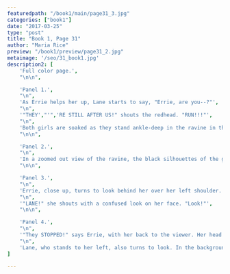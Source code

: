```yaml
---
featuredpath: "/book1/main/page31_3.jpg"
categories: ["book1"]
date: "2017-03-25"
type: "post"
title: "Book 1, Page 31"
author: "Maria Rice"
preview: "/book1/preview/page31_2.jpg"
metaimage: '/seo/31_book1.jpg'
description2: [
    'Full color page.',
    "\n\n",

    'Panel 1.',
    "\n",
    'As Errie helps her up, Lane starts to say, "Errie, are you--?"',
    "\n",
    '"THEY',"'",'RE STILL AFTER US!" shouts the redhead. "RUN!!!"',
    "\n",
    'Both girls are soaked as they stand ankle-deep in the ravine in the middle of the panel.',
    "\n\n",

    'Panel 2.',
    "\n",
    'In a zoomed out view of the ravine, the black silhouettes of the girls splash toward the left side of the panel onto the grassy bank, towards the tall, round trees. A large mass of vines on the right side of the panel creep down the grassy hill after them, the limegreen glow starting to fade as the rustling slows down.',
    "\n\n",

    'Panel 3.',
    "\n",
    'Errie, close up, turns to look behind her over her left shoulder.',
    "\n",
    '"LANE!" she shouts with a confused look on her face. "Look!"',
    "\n\n",

    'Panel 4.',
    "\n", 
    '"They STOPPED!" says Errie, with her back to the viewer. Her head and shoulders appear at the bottom right of the panel.',
    "\n",
    'Lane, who stands to her left, also turns to look. In the background, the vines hang over the cliff, the limegreen glow almost gone. Trees grow on both sides of the girls.',
]

---
```



